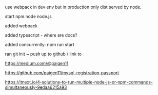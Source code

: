 


use webpack in dev env
but in production only dist
served by node.

start npm node node.js

added webpack

added typescript - where are docs? 

added concurrently: npm run start

ran git init ~ push up to github / link to 

https://medium.com/@paigen11

https://github.com/paigen11/mysql-registration-passport

https://itnext.io/4-solutions-to-run-multiple-node-js-or-npm-commands-simultaneously-9edaa6215a93

